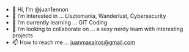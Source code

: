 - 👋 Hi, I’m @juan1ennon
- 👀 I’m interested in ... Lisztomania, Wanderlust, Cybersecurity
- 🌱 I’m currently learning ... GIT Coding
- 💞️ I’m looking to collaborate on ... a sexy nerdy team with interesting projects
- 📫 How to reach me ... juanmasalros@gmail.com

<!---
juan1ennon/juan1ennon is a ✨ special ✨ repository because its `README.md` (this file) appears on your GitHub profile.
You can click the Preview link to take a look at your changes.
--->
